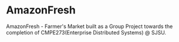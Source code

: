 # AmazonFresh

AmazonFresh - Farmer's Market built as a Group Project towards the completion of CMPE273(Enterprise Distributed Systems) @ SJSU.

